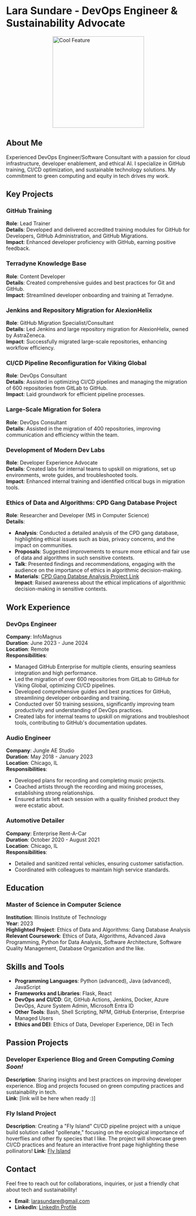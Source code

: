 # Lara Sundare - DevOps Engineer & Sustainability Advocate

<div style="display: flex; justify-content: center;">
  <img src="https://assets.bwbx.io/images/users/iqjWHBFdfxIU/iccKY2a064b0/v0/-999x-999.gif" alt="Cool Feature" width="250">
</div>


## About Me
Experienced DevOps Engineer/Software Consultant with a passion for cloud infrastructure, developer enablement, and ethical AI. I specialize in GitHub training, CI/CD optimization, and sustainable technology solutions. My commitment to green computing and equity in tech drives my work.

## Key Projects

### GitHub Training
**Role**: Lead Trainer  
**Details**: Developed and delivered accredited training modules for GitHub for Developers, GitHub Administration, and GitHub Migrations.  
**Impact**: Enhanced developer proficiency with GitHub, earning positive feedback.

### Terradyne Knowledge Base
**Role**: Content Developer  
**Details**: Created comprehensive guides and best practices for Git and GitHub.  
**Impact**: Streamlined developer onboarding and training at Terradyne.

### Jenkins and Repository Migration for AlexionHelix
**Role**: GitHub Migration Specialist/Consultant  
**Details**: Led Jenkins and large repository migration for AlexionHelix, owned by AstraZeneca.  
**Impact**: Successfully migrated large-scale repositories, enhancing workflow efficiency.

### CI/CD Pipeline Reconfiguration for Viking Global
**Role**: DevOps Consultant  
**Details**: Assisted in optimizing CI/CD pipelines and managing the migration of 600 repositories from GitLab to GitHub.  
**Impact**: Laid groundwork for efficient pipeline processes.

### Large-Scale Migration for Solera
**Role**: DevOps Consultant  
**Details**: Assisted in the migration of 400 repositories, improving communication and efficiency within the team.

### Development of Modern Dev Labs
**Role**: Developer Experience Advocate  
**Details**: Created labs for internal teams to upskill on migrations, set up environments, wrote guides, and troubleshooted tools.  
**Impact**: Enhanced internal training and identified critical bugs in migration tools.

### Ethics of Data and Algorithms: CPD Gang Database Project
**Role**: Researcher and Developer (MS in Computer Science)  
**Details**:  
- **Analysis**: Conducted a detailed analysis of the CPD gang database, highlighting ethical issues such as bias, privacy concerns, and the impact on communities.  
- **Proposals**: Suggested improvements to ensure more ethical and fair use of data and algorithms in such sensitive contexts.  
- **Talk**: Presented findings and recommendations, engaging with the audience on the importance of ethics in algorithmic decision-making.  
- **Materials**: [CPD Gang Databse Analysis Project Link](https://github.com/lara-sundare6/cpd-gang-database-analysis)  
**Impact**: Raised awareness about the ethical implications of algorithmic decision-making in sensitive contexts.

## Work Experience

### DevOps Engineer
**Company**: InfoMagnus  
**Duration**: June 2023 - June 2024  
**Location**: Remote  
**Responsibilities**:
- Managed GitHub Enterprise for multiple clients, ensuring seamless integration and high performance.
- Led the migration of over 600 repositories from GitLab to GitHub for Viking Global, optimizing CI/CD pipelines.
- Developed comprehensive guides and best practices for GitHub, streamlining developer onboarding and training.
- Conducted over 50 training sessions, significantly improving team productivity and understanding of DevOps practices.
- Created labs for internal teams to upskill on migrations and troubleshoot tools, contributing to GitHub's documentation updates.

### Audio Engineer
**Company**: Jungle AE Studio  
**Duration**: May 2018 - January 2023  
**Location**: Chicago, IL  
**Responsibilities**:
- Developed plans for recording and completing music projects.
- Coached artists through the recording and mixing processes, establishing strong relationships.
- Ensured artists left each session with a quality finished product they were ecstatic about.

### Automotive Detailer
**Company**: Enterprise Rent-A-Car  
**Duration**: October 2020 - August 2021  
**Location**: Chicago, IL  
**Responsibilities**:
- Detailed and sanitized rental vehicles, ensuring customer satisfaction.
- Coordinated with colleagues to maintain high service standards.


## Education

### Master of Science in Computer Science
**Institution**: Illinois Institute of Technology  
**Year**: 2023  
**Highlighted Project**: Ethics of Data and Algorithms: Gang Database Analysis  
**Relevant Coursework**: Ethics of Data, Algorithms, Advanced Java Programming, Python for Data Analysis, Software Architecture, Software Quality Management, Database Organization and the like.

## Skills and Tools

- **Programming Languages**: Python (advanced), Java (advanced), JavaScript
- **Frameworks and Libraries**: Flask, React
- **DevOps and CI/CD**: Git, GitHub Actions, Jenkins, Docker, Azure DevOps, Azure System Admin, Microsoft Entra ID
- **Other Tools**: Bash, Shell Scripting, NPM, GitHub Enterprise, Enterprise Managed Users
- **Ethics and DEI**: Ethics of Data, Developer Experience, DEI in Tech

## Passion Projects

### Developer Experience Blog and Green Computing *Coming Soon!*
**Description**: Sharing insights and best practices on improving developer experience. Blog and projects focused on green computing practices and sustainability in tech.  
**Link**: [link will be here when ready :)]

### Fly Island Project
**Description**: Creating a "Fly Island" CI/CD pipeline project with a unique build solution called "pollenate," focusing on the ecological importance of hoverflies and other fly species that I like. The project will showcase green CI/CD practices and feature an interactive front page highlighting these pollinators!
**Link**: [Fly Island](https://github.com/lara-sundare6/fly-island)


## Contact

Feel free to reach out for collaborations, inquiries, or just a friendly chat about tech and sustainability!

- **Email**: [larasundare@gmail.com](mailto:larasundare@gmail.com)
- **LinkedIn**: [LinkedIn Profile](https://www.linkedin.com/in/lara-sundare6/)

